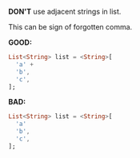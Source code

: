 **DON'T** use adjacent strings in list.

This can be sign of forgotten comma.

**GOOD:**
```dart
List<String> list = <String>[
  'a' +
  'b',
  'c',
];
```

**BAD:**
```dart
List<String> list = <String>[
  'a'
  'b',
  'c',
];
```

